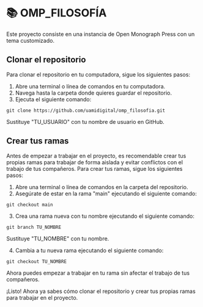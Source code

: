 # 📚 OMP_FILOSOFÍA

Este proyecto consiste en una instancia de Open Monograph Press 
con un tema customizado.

## Clonar el repositorio

Para clonar el repositorio en tu computadora, sigue los siguientes 
pasos:

1. Abre una terminal o línea de comandos en tu computadora.
2. Navega hasta la carpeta donde quieres guardar el repositorio.
3. Ejecuta el siguiente comando:

```
git clone https://github.com/uamidigital/omp_filosofia.git
```


Sustituye "TU_USUARIO" con tu nombre de usuario en GitHub.

## Crear tus ramas

Antes de empezar a trabajar en el proyecto, es recomendable crear 
tus propias ramas para trabajar de forma aislada y evitar 
conflictos con el trabajo de tus compañeros. Para crear tus ramas, 
sigue los siguientes pasos:

1. Abre una terminal o línea de comandos en la carpeta del 
repositorio.
2. Asegúrate de estar en la rama "main" ejecutando el siguiente 
comando:

```
git checkout main
```


3. Crea una rama nueva con tu nombre ejecutando el siguiente 
comando:

```
git branch TU_NOMBRE
```


Sustituye "TU_NOMBRE" con tu nombre.

4. Cambia a tu nueva rama ejecutando el siguiente comando:

```
git checkout TU_NOMBRE
```

Ahora puedes empezar a trabajar en tu rama sin afectar el trabajo 
de tus compañeros. 

¡Listo! Ahora ya sabes cómo clonar el repositorio y crear tus 
propias ramas para trabajar en el proyecto.

